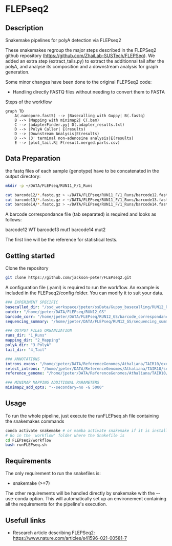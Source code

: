 # FLEPseq2

## Description

Snakemake pipelines for polyA detection via FLEPseq2

These snakemakes regroup the major steps described in the FLEPSeq2 github repository (https://github.com/ZhaiLab-SUSTech/FLEPSeq). 
We added an extra step (extract_tails.py) to extract the additionnal tail after the polyA, and analyse its composition and a downstream analysis for graph generation.

Some minor changes have been done to the original FLEPSeq2 code:
- Handling directly FASTQ files without needing to convert them to FASTA

Steps of the workflow
```mermaid
graph TD
    A(.nanopore.fast5) --> |Basecalling with Guppy| B(.fastq)
    B --> |Mapping with minimap2| C(.bam)
    C --> |adapterFinder.py| D(.adapter_results.txt)
    D --> |PolyA Caller| E(results)
    D --> |Downstream Analysis|E(results)
    D --> |3' terminal non-adenosine analysis|E(results)
    E --> |plot_tail.R| F(result.merged.parts.csv)

```
## Data Preparation

the fastq files of each sample (genotype) have to be concatenated in the output directory:
```bash
mkdir -p ~/DATA/FLEPseq/RUN11_F/1_Runs

cat barcode12/*.fastq.gz > ~/DATA/FLEPseq/RUN11_F/1_Runs/barcode12.fastq.gz
cat barcode13/*.fastq.gz > ~/DATA/FLEPseq/RUN11_F/1_Runs/barcode13.fastq.gz
cat barcode14/*.fastq.gz > ~/DATA/FLEPseq/RUN11_F/1_Runs/barcode14.fastq.gz
```

A barcode correspondance file (tab separated) is required and looks as follows:

barcode12	WT
barcode13	mut1
barcode14	mut2


The first line will be the reference for statistical tests.

## Getting started

Clone the repository

```bash
git clone https://github.com/jackson-peter/FLEPseq2.git
```

A configuration file (.yaml) is required to run the workflow. An example is included in the FLEPseq2/config folder. You can modify it to suit your data.
```yaml
### EXPERIMENT SPECIFIC 
basecalled_dir: "/ssd_workspace/jpeter/ssData/Guppy_basecalling/RUN12_Rep18_GS/workspace/" # Path to fast5 files
outdir: "/home/jpeter/DATA/FLEPseq/RUN12_GS"
barcode_corr: "/home/jpeter/DATA/FLEPseq/RUN12_GS/barcode_correspondance.tsv"
sequencing_summary: "/home/jpeter/DATA/FLEPseq/RUN12_GS/sequencing_summary.txt"

### OUTPUT FILES ORGANIZATION
runs_dir: "1_Runs"
mapping_dir: "2_Mapping"
polyA_dir: "3_PolyA"
tail_dir: "4_Tail"

### ANNOTATIONS
introns_exons: "/home/jpeter/DATA/ReferenceGenomes/Athaliana/TAIR10/exon_intron_pos.repr.bed"
select_introns: "/home/jpeter/DATA/ReferenceGenomes/Athaliana/TAIR10/select_introns.txt"
reference_genome: "/home/jpeter/DATA/ReferenceGenomes/Athaliana/TAIR10/TAIR10_chr_all.fas" # Reference genome in fasta

### MINIMAP MAPPING ADDITIONAL PARAMETERS
minimap2_add_opts: "--secondary=no -G 5000"

```

## Usage

To run the whole pipeline, just execute the runFLEPseq.sh file containing the snakemakes commands
```bash
conda activate snakemake # or mamba activate snakemake if it is installed
# Go in the 'workflow' folder where the Snakefile is 
cd FLEPseq2/workflow
bash runFLEPseq.sh
```

## Requirements

The only requirement to run the snakefiles is:
- snakemake (>=7)

The other requirements will be handled directly by snakemake with the --use-conda option. This will automatically set up an environement containing all the requirements for the pipeline's execution.



## Usefull links

- Research article describing FLEPSeq2: https://www.nature.com/articles/s41596-021-00581-7
